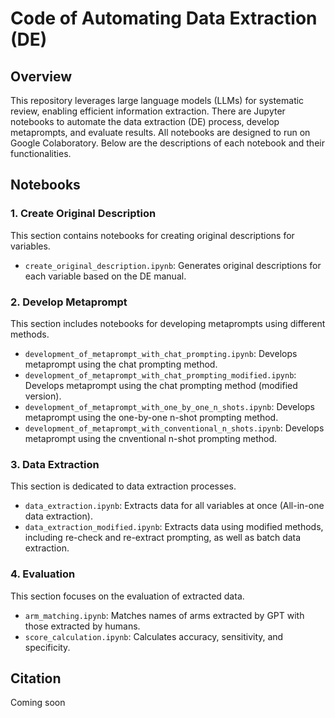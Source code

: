 # Code of Automating Data Extraction (DE)

## Overview
This repository leverages large language models (LLMs) for systematic review, enabling efficient information extraction. There are Jupyter notebooks to automate the data extraction (DE) process, develop metaprompts, and evaluate results. All notebooks are designed to run on Google Colaboratory. Below are the descriptions of each notebook and their functionalities.

## Notebooks

### 1. Create Original Description

This section contains notebooks for creating original descriptions for variables.
- `create_original_description.ipynb`: Generates original descriptions for each variable based on the DE manual.

### 2. Develop Metaprompt

This section includes notebooks for developing metaprompts using different methods.
- `development_of_metaprompt_with_chat_prompting.ipynb`: Develops metaprompt using the chat prompting method.
- `development_of_metaprompt_with_chat_prompting_modified.ipynb`: Develops metaprompt using the chat prompting method (modified version).
- `development_of_metaprompt_with_one_by_one_n_shots.ipynb`: Develops metaprompt using the one-by-one n-shot prompting method.
- `development_of_metaprompt_with_conventional_n_shots.ipynb`: Develops metaprompt using the cnventional n-shot prompting method.


### 3. Data Extraction

This section is dedicated to data extraction processes.
- `data_extraction.ipynb`: Extracts data for all variables at once (All-in-one data extraction).
- `data_extraction_modified.ipynb`: Extracts data using modified methods, including re-check and re-extract prompting, as well as batch data extraction.

### 4. Evaluation

This section focuses on the evaluation of extracted data.
- `arm_matching.ipynb`: Matches names of arms extracted by GPT with those extracted by humans.
- `score_calculation.ipynb`: Calculates accuracy, sensitivity, and specificity.

## Citation
Coming soon
